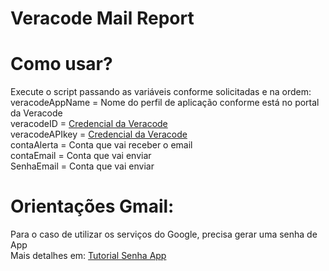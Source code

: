# Veracode Mail Report
 
# Como usar? <br>
Execute o script passando as variáveis conforme solicitadas e na ordem: <br>
veracodeAppName = Nome do perfil de aplicação conforme está no portal da Veracode <br>
veracodeID = [Credencial da Veracode](https://dev.to/m3corp/credenciais-da-veracode-340m) <br>
veracodeAPIkey = [Credencial da Veracode](https://dev.to/m3corp/credenciais-da-veracode-340m) <br>
contaAlerta = Conta que vai receber o email <br>
contaEmail = Conta que vai enviar <br>
SenhaEmail = Conta que vai enviar <br>

# Orientações Gmail:
Para o caso de utilizar os serviços do Google, precisa gerar uma senha de App <br>
Mais detalhes em: [Tutorial Senha App](https://stackoverflow.com/questions/66044348/sending-mail-from-powershell-via-gmail-smtp#:~:text=To%20solve%20Powershell%20gmail%20error,google%20account%20using%20below%20steps.&text=After%20login%2C%20go%20to%20https,verification%22%20on%20your%20gamil%20account.) <br>
